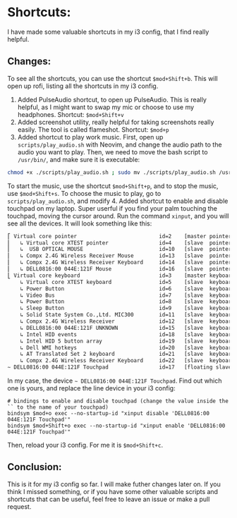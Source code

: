# Shortcuts:
I have made some valuable shortcuts in my i3 config, that I find really helpful.

## Changes:
To see all the shortcuts, you can use the shortcut `$mod+Shift+b`. This will open up rofi, listing all the shortcuts in my i3 config.

1. Added PulseAudio shortcut, to open up PulseAudio. This is really helpful, as I might want to swap my mic or choose to use my headphones. Shortcut: `$mod+Shift+v`
2. Added screenshot utility, really helpful for taking screenshots really easily. The tool is called flameshot. Shortcut: `$mod+p`
3. Added shortcut to play work music. First, open up `scripts/play_audio.sh` with Neovim, and change the audio path to the audio you want to play. Then, we need to move the bash script to `/usr/bin/`, and make sure it is executable:
```bash # assuming you are already in my dotfiles directory
chmod +x ./scripts/play_audio.sh ; sudo mv ./scripts/play_audio.sh /usr/bin
```
To start the music, use the shortcut `$mod+Shift+p`, and to stop the music, use `$mod+Shift+s`. To choose the music to play, go to `scripts/play_audio.sh`, and modify 
4. Added shortcut to enable and disable touchpad on my laptop. Super userful if you find your palm touching the touchpad, moving the cursor around. Run the command `xinput`, and you will see all the devices. It will look something like this: 
```bash
⎡ Virtual core pointer                          id=2    [master pointer  (3)]
⎜   ↳ Virtual core XTEST pointer                id=4    [slave  pointer  (2)]
⎜   ↳  USB OPTICAL MOUSE                        id=10   [slave  pointer  (2)]
⎜   ↳ Compx 2.4G Wireless Receiver Mouse        id=13   [slave  pointer  (2)]
⎜   ↳ Compx 2.4G Wireless Receiver Keyboard     id=14   [slave  pointer  (2)]
⎜   ↳ DELL0816:00 044E:121F Mouse               id=16   [slave  pointer  (2)]
⎣ Virtual core keyboard                         id=3    [master keyboard (2)]
    ↳ Virtual core XTEST keyboard               id=5    [slave  keyboard (3)]
    ↳ Power Button                              id=6    [slave  keyboard (3)]
    ↳ Video Bus                                 id=7    [slave  keyboard (3)]
    ↳ Power Button                              id=8    [slave  keyboard (3)]
    ↳ Sleep Button                              id=9    [slave  keyboard (3)]
    ↳ Solid State System Co.,Ltd. MIC300        id=11   [slave  keyboard (3)]
    ↳ Compx 2.4G Wireless Receiver              id=12   [slave  keyboard (3)]
    ↳ DELL0816:00 044E:121F UNKNOWN             id=15   [slave  keyboard (3)]
    ↳ Intel HID events                          id=18   [slave  keyboard (3)]
    ↳ Intel HID 5 button array                  id=19   [slave  keyboard (3)]
    ↳ Dell WMI hotkeys                          id=20   [slave  keyboard (3)]
    ↳ AT Translated Set 2 keyboard              id=21   [slave  keyboard (3)]
    ↳ Compx 2.4G Wireless Receiver Keyboard     id=22   [slave  keyboard (3)]
∼ DELL0816:00 044E:121F Touchpad                id=17   [floating slave] # in my case, this is my touchpad
```
In my case, the device `∼ DELL0816:00 044E:121F Touchpad`. Find out which one is yours, and replace the line device in your i3 config:
```i3/config
# bindings to enable and disable touchpad (change the value inside the `` to the name of your touchpad)
bindsym $mod+o exec --no-startup-id "xinput disable 'DELL0816:00 044E:121F Touchpad'" 
bindsym $mod+Shift+o exec --no-startup-id "xinput enable 'DELL0816:00 044E:121F Touchpad'"
```
Then, reload your i3 config. For me it is `$mod+Shift+c`.

## Conclusion:
This is it for my i3 config so far. I will make futher changes later on. If you think I missed something, or if you have some other valuable scripts and shortcuts that can be useful, feel free to leave an issue or make a pull request.
